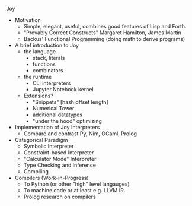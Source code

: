 Joy

- Motivation
  - Simple, elegant, useful, combines good features of Lisp and Forth.
  - "Provably Correct Constructs" Margaret Hamilton, James Martin
  - Backus' Functional Programming (doing math to derive programs)
- A brief introduction to Joy
  - the language
    - stack, literals
    - functions
    - combinators
  - the runtime
    - CLI interpreters
    - Jupyter Notebook kernel
  - Extensions?
    - "Snippets" [hash offset length]
    - Numerical Tower
    - additional datatypes
    - "under the hood" optimizing
- Implementation of Joy Interpreters
  - Compare and contrast Py, Nim, OCaml, Prolog
- Categorical Paradigm
  - Symbolic Interpreter
  - Constraint-based Interpreter
  - "Calculator Mode" Interpreter
  - Type Checking and Inference
  - Compiling
- Compilers (Work-in-Progress)
  - To Python (or other "high" level langauges)
  - To machine code or at least e.g. LLVM IR.
  - Prolog research on compilers
